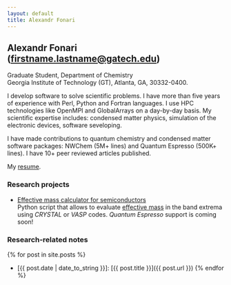 ```yaml
---
layout: default
title: Alexandr Fonari
---
```


## Alexandr Fonari (firstname.lastname@gatech.edu)
Graduate Student, Department of Chemistry  
Georgia Institute of Technology (GT), Atlanta, GA, 30332-0400.

I develop software to solve scientific problems. I have more than five years of experience with Perl, Python and Fortran languages. I use HPC technologies like OpenMPI and GlobalArrays on a day-by-day basis. My scientific expertise includes: condensed matter physics, simulation of the electronic devices, software seveloping.

I have made contributions to quantum chemistry and condensed matter software packages: NWChem (5M+ lines) and Quantum Espresso (500K+ lines). I have 10+ peer reviewed articles published.

My [resume](alexandr-fonari-resume.pdf).

### Research projects
 - [Effective mass calculator for semiconductors](emc/)  
Python script that allows to evaluate [effective mass](http://ecee.colorado.edu/~bart/book/effmass.htm) in the band extrema using *CRYSTAL* or *VASP* codes. *Quantum Espresso* support is coming soon!

### Research-related notes

{% for post in site.posts %}
 - [{{ post.date | date_to_string }}]: [{{ post.title }}]({{ post.url }})
{% endfor %}

